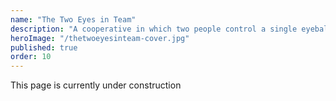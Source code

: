 ```yaml
---
name: "The Two Eyes in Team"
description: "A cooperative in which two people control a single eyeball in a person's head!"
heroImage: "/thetwoeyesinteam-cover.jpg"
published: true
order: 10
---
```


This page is currently under construction
